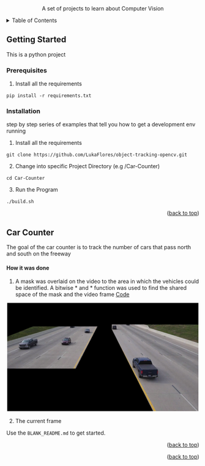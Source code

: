 <!-- Improved compatibility of back to top link: See: https://github.com/othneildrew/Best-README-Template/pull/73 -->
<a name="readme-top"></a>



<!-- PROJECT LOGO -->
<br />
<div align="center">
  <p align="center">
    A set of projects to learn about Computer Vision
    <br />
  </p>
</div>

<!-- TABLE OF CONTENTS -->
<details>
  <summary>Table of Contents</summary>
  <ol>
    <li>
      <a href="#getting-started">Getting Started</a>
      <ul>
        <li><a href="#prerequisites">Prerequisites</a></li>
        <li><a href="#installation">Installation</a></li>
      </ul>
    </li>
    <li>
      <a href="#car-counter">Car Counter</a>
      <ul>
        <img src="Car-Counter/Video/readme-img.png" alt="Logo" width="500" />
      </ul>
    </li>
  </ol>
</details>


<!-- GETTING STARTED -->
## Getting Started

This is a python project

### Prerequisites

1. Install all the requirements

```
pip install -r requirements.txt
```

### Installation

 step by step series of examples that tell you how to get a development env running

1. Install all the requirements

```
git clone https://github.com/LukaFlores/object-tracking-opencv.git
```

2. Change into specific Project Directory (e.g /Car-Counter)
```
cd Car-Counter
```

3. Run the Program
```
./build.sh
```
<p align="right">(<a href="#readme-top">back to top</a>)</p>


<!-- Car Counter -->
## Car Counter

The goal of the car counter is to track the number of cars that pass north and south on the freeway

#### How it was done

1. A mask was overlaid on the video to the area in which the vehicles could be identified. A bitwise * and * function was used to find the shared space of the mask and the video frame [Code](https://github.com/LukaFlores/object-tracking-opencv/blob/05fad2bb24db0296b3b97c996344c7752614ea34/Car-Counter/main.py#L52C1-L53)

<div align="center">
    <img src="Car-Counter/Video/readme-mask.png" alt="Logo" width="500" />
</div>

2. The current frame  



Use the `BLANK_README.md` to get started.

<p align="right">(<a href="#readme-top">back to top</a>)</p>




<p align="right">(<a href="#readme-top">back to top</a>)</p>
